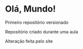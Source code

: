 # Olá, Mundo!
 Primeiro repositório versionado

Repositório criado durante uma aula

Alteração feita pelo site
